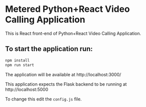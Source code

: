 # Metered Python+React Video Calling Application

This is React front-end of Python+React Video Calling Application.

## To start the application run:

```bash
npm install
npm run start
```

The application will be available at http://localhost:3000/

This application expects the Flask backend to be running at http://localhost:5000

To change this edit the `config.js` file.
